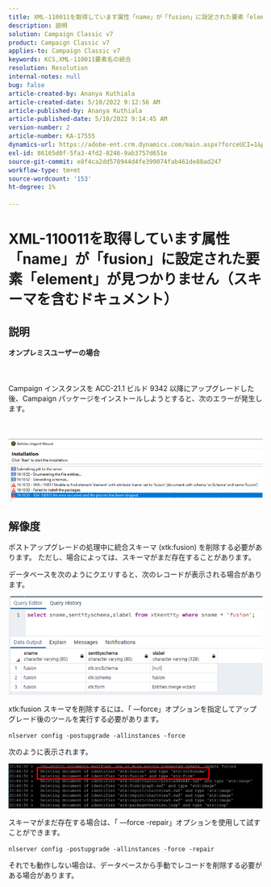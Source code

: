 ```yaml
---
title: XML-110011を取得しています属性「name」が「fusion」に設定された要素「element」が見つかりません（スキーマを含むドキュメント）
description: 説明
solution: Campaign Classic v7
product: Campaign Classic v7
applies-to: Campaign Classic v7
keywords: KCS,XML-110011要素名の統合
resolution: Resolution
internal-notes: null
bug: false
article-created-by: Ananya Kuthiala
article-created-date: 5/10/2022 9:12:56 AM
article-published-by: Ananya Kuthiala
article-published-date: 5/10/2022 9:14:45 AM
version-number: 2
article-number: KA-17555
dynamics-url: https://adobe-ent.crm.dynamics.com/main.aspx?forceUCI=1&pagetype=entityrecord&etn=knowledgearticle&id=957b605d-41d0-ec11-a7b5-0022480a8e40
exl-id: 86165d0f-5fa3-4fd2-8246-9ab3757d651e
source-git-commit: e8f4ca2dd578944d4fe399074fab461de88ad247
workflow-type: tm+mt
source-wordcount: '153'
ht-degree: 1%

---
```


# XML-110011を取得しています属性「name」が「fusion」に設定された要素「element」が見つかりません（スキーマを含むドキュメント）

## 説明

<b>オンプレミスユーザーの場合</b><br><br> <br><br>Campaign インスタンスを ACC-21.1 ビルド 9342 以降にアップグレードした後、Campaign パッケージをインストールしようとすると、次のエラーが発生します。<br><br> <br><br>![](assets/___967b605d-41d0-ec11-a7b5-0022480a8e40___.png)

## 解像度


ポストアップグレードの処理中に統合スキーマ (xtk:fusion) を削除する必要があります。 ただし、場合によっては、スキーマがまだ存在することがあります。

データベースを次のようにクエリすると、次のレコードが表示される場合があります。

![](assets/5cf5ba8b-f838-ec11-b6e6-000d3a348885.png)

xtk:fusion スキーマを削除するには、「 —force」オプションを指定してアップグレード後のツールを実行する必要があります。

`nlserver config -postupgrade -allinstances -force`

次のように表示されます。

![](assets/406e7298-f938-ec11-b6e6-000d3a348885.png)

スキーマがまだ存在する場合は、「 —force -repair」オプションを使用して試すことができます。

`nlserver config -postupgrade -allinstances -force -repair`

それでも動作しない場合は、データベースから手動でレコードを削除する必要がある場合があります。
